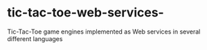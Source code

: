 # tic-tac-toe-web-services-
Tic-Tac-Toe game engines implemented as Web services in several different languages
